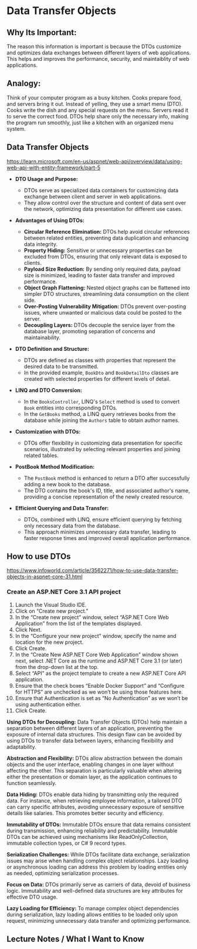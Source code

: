 # Data Transfer Objects

## Why Its Important:

The reason this information is important is because the DTOs customize and optimizes data exchanges between different layers of web applications. This helps and improves the performance, security, and maintaiblity of web applications.

## Analogy:

Think of your computer program as a busy kitchen. Cooks prepare food, and servers bring it out. Instead of yelling, they use a smart menu (DTO). Cooks write the dish and any special requests on the menu. Servers read it to serve the correct food. DTOs help share only the necessary info, making the program run smoothly, just like a kitchen with an organized menu system.

## Data Transfer Objects
<https://learn.microsoft.com/en-us/aspnet/web-api/overview/data/using-web-api-with-entity-framework/part-5>

- **DTO Usage and Purpose:**
  - DTOs serve as specialized data containers for customizing data exchange between client and server in web applications.
  - They allow control over the structure and content of data sent over the network, optimizing data presentation for different use cases.

- **Advantages of Using DTOs:**
  - **Circular Reference Elimination:** DTOs help avoid circular references between related entities, preventing data duplication and enhancing data integrity.
  - **Property Hiding:** Sensitive or unnecessary properties can be excluded from DTOs, ensuring that only relevant data is exposed to clients.
  - **Payload Size Reduction:** By sending only required data, payload size is minimized, leading to faster data transfer and improved performance.
  - **Object Graph Flattening:** Nested object graphs can be flattened into simpler DTO structures, streamlining data consumption on the client side.
  - **Over-Posting Vulnerability Mitigation:** DTOs prevent over-posting issues, where unwanted or malicious data could be posted to the server.
  - **Decoupling Layers:** DTOs decouple the service layer from the database layer, promoting separation of concerns and maintainability.

- **DTO Definition and Structure:**
  - DTOs are defined as classes with properties that represent the desired data to be transmitted.
  - In the provided example, `BookDto` and `BookDetailDto` classes are created with selected properties for different levels of detail.

- **LINQ and DTO Conversion:**
  - In the `BooksController`, LINQ's `Select` method is used to convert `Book` entities into corresponding DTOs.
  - In the `GetBooks` method, a LINQ query retrieves books from the database while joining the `Authors` table to obtain author names.

- **Customization with DTOs:**
  - DTOs offer flexibility in customizing data presentation for specific scenarios, illustrated by selecting relevant properties and joining related tables.

- **PostBook Method Modification:**
  - The `PostBook` method is enhanced to return a DTO after successfully adding a new book to the database.
  - The DTO contains the book's ID, title, and associated author's name, providing a concise representation of the newly created resource.

- **Efficient Querying and Data Transfer:**
  - DTOs, combined with LINQ, ensure efficient querying by fetching only necessary data from the database.
  - This approach minimizes unnecessary data transfer, leading to faster response times and improved overall application performance.


## How to use DTOs
<https://www.infoworld.com/article/3562271/how-to-use-data-transfer-objects-in-aspnet-core-31.html>

### Create an ASP.NET Core 3.1 API project

1. Launch the Visual Studio IDE.
2. Click on “Create new project.”
3. In the “Create new project” window, select “ASP.NET Core Web Application” from the list of the templates displayed.
4. Click Next. 
5. In the “Configure your new project” window, specify the name and location for the new project.
6. Click Create. 
7. In the “Create New ASP.NET Core Web Application” window shown next, select .NET Core as the runtime and ASP.NET Core 3.1 (or later) from the drop-down list at the top.
8. Select “API” as the project template to create a new ASP.NET Core API application. 
9. Ensure that the check boxes “Enable Docker Support” and “Configure for HTTPS” are unchecked as we won’t be using those features here.
10. Ensure that Authentication is set as “No Authentication” as we won’t be using authentication either.
11. Click Create. 

**Using DTOs for Decoupling:** Data Transfer Objects (DTOs) help maintain a separation between different layers of an application, preventing the exposure of internal data structures. This design flaw can be avoided by using DTOs to transfer data between layers, enhancing flexibility and adaptability.

**Abstraction and Flexibility:** DTOs allow abstraction between the domain objects and the user interface, enabling changes in one layer without affecting the other. This separation is particularly valuable when altering either the presentation or domain layer, as the application continues to function seamlessly.

**Data Hiding:** DTOs enable data hiding by transmitting only the required data. For instance, when retrieving employee information, a tailored DTO can carry specific attributes, avoiding unnecessary exposure of sensitive details like salaries. This promotes better security and efficiency.

**Immutability of DTOs:** Immutable DTOs ensure that data remains consistent during transmission, enhancing reliability and predictability. Immutable DTOs can be achieved using mechanisms like ReadOnlyCollection, immutable collection types, or C# 9 record types.

**Serialization Challenges:** While DTOs facilitate data exchange, serialization issues may arise when handling complex object relationships. Lazy loading or asynchronous loading can address this problem by loading entities only as needed, optimizing serialization processes.

**Focus on Data:** DTOs primarily serve as carriers of data, devoid of business logic. Immutability and well-defined data structures are key attributes for effective DTO usage.

**Lazy Loading for Efficiency:** To manage complex object dependencies during serialization, lazy loading allows entities to be loaded only upon request, minimizing unnecessary data transfer and optimizing performance.

## Lecture Notes / What I Want to Know